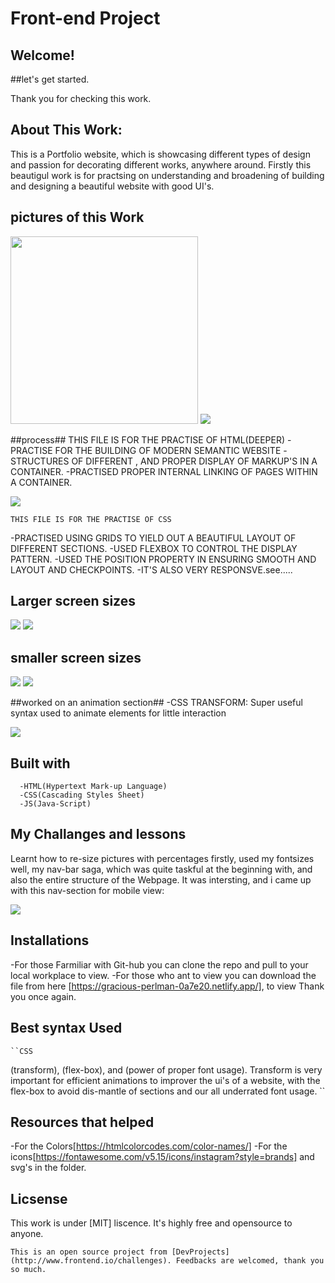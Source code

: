  # Front-end Project

 ## Welcome!

 ##let's get started.

 Thank you for checking this work.

 ## About This Work:
   This is a Portfolio website, which is showcasing different types of design and passion for decorating different works, anywhere around. Firstly this beautigul work is for practsing on understanding and broadening of building and designing a beautiful website with good UI's.

## pictures of this Work
<img src="transform.png" width = 300>

<img src="brand.png">

 ##process##
      THIS FILE IS FOR THE PRACTISE OF HTML(DEEPER)
 -PRACTISE FOR THE BUILDING OF MODERN SEMANTIC WEBSITE
 -STRUCTURES OF DIFFERENT , AND PROPER DISPLAY OF MARKUP'S IN A CONTAINER.
 -PRACTISED PROPER INTERNAL LINKING OF PAGES WITHIN A CONTAINER.

<img src="brands2.png">

    THIS FILE IS FOR THE PRACTISE OF CSS
 -PRACTISED USING GRIDS TO YIELD OUT A BEAUTIFUL LAYOUT OF DIFFERENT SECTIONS.
 -USED FLEXBOX TO CONTROL THE DISPLAY PATTERN.
 -USED THE POSITION PROPERTY IN ENSURING  SMOOTH AND LAYOUT AND CHECKPOINTS.
 -IT'S ALSO VERY RESPONSVE.see.....

 ## Larger screen sizes
<img src="cool.png">

<img src="cooled.png">

 ## smaller screen sizes
<img src="beauty.png">

<img src="beauty's.png">


##worked on an animation section##
-CSS TRANSFORM: Super useful syntax used to animate elements for little interaction

<img src="tap.png">


  ## Built with         
      -HTML(Hypertext Mark-up Language)
      -CSS(Cascading Styles Sheet)
      -JS(Java-Script)


  ## My Challanges and lessons
   Learnt how to re-size pictures with percentages firstly, used my fontsizes well, my nav-bar saga, which was quite taskful at the beginning with, and also the entire structure of  the Webpage. It was intersting, and i came up with this nav-section for mobile view:

   <img src="mobjuice.png">

   ## Installations
   -For those Farmiliar with Git-hub you can clone the repo and pull to your local workplace to view.
   -For those who ant to view you can download the file from here [https://gracious-perlman-0a7e20.netlify.app/], to view Thank you once again.

   ## Best syntax Used

    ``CSS
   (transform), (flex-box), and (power of proper font usage).
  Transform is very important for efficient animations to improver the ui's of a website, with the flex-box to avoid dis-mantle of sections and our all underrated font usage.
   ``

   ## Resources that helped ##
   -For the Colors[https://htmlcolorcodes.com/color-names/]
   -For the icons[https://fontawesome.com/v5.15/icons/instagram?style=brands] and svg's in the folder.


 ## Licsense 
   This work is under [MIT] liscence. It's highly free and opensource to anyone.

    This is an open source project from [DevProjects](http://www.frontend.io/challenges). Feedbacks are welcomed, thank you so much.
